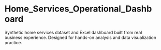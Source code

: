 # Home_Services_Operational_Dashboard
Synthetic home services dataset and Excel dashboard built from real business experience. Designed for hands-on analysis and data visualization practice.

